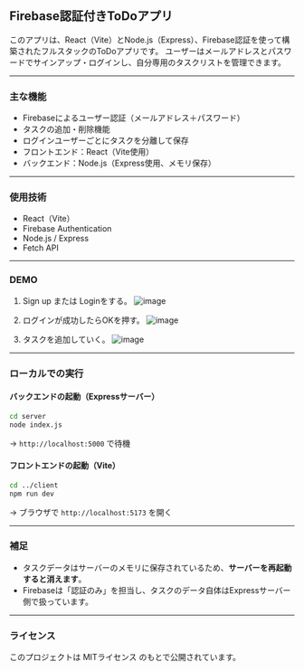 ## Firebase認証付きToDoアプリ

このアプリは、React（Vite）とNode.js（Express）、Firebase認証を使って構築されたフルスタックのToDoアプリです。
ユーザーはメールアドレスとパスワードでサインアップ・ログインし、自分専用のタスクリストを管理できます。

---

### 主な機能

* Firebaseによるユーザー認証（メールアドレス＋パスワード）
* タスクの追加・削除機能
* ログインユーザーごとにタスクを分離して保存
* フロントエンド：React（Vite使用）
* バックエンド：Node.js（Express使用、メモリ保存）

---

### 使用技術

* React（Vite）
* Firebase Authentication
* Node.js / Express
* Fetch API

---

### DEMO
1. Sign up または Loginをする。
![image](https://github.com/user-attachments/assets/63c1554b-92a8-42d4-9d9e-3b64b930cad1)

2. ログインが成功したらOKを押す。
![image](https://github.com/user-attachments/assets/daf11b12-f7ad-42b6-adb3-732c60fb86db)

3. タスクを追加していく。
![image](https://github.com/user-attachments/assets/3fea067f-275a-47f2-90a7-d3853de011df)



---

### ローカルでの実行

#### バックエンドの起動（Expressサーバー）

```bash
cd server
node index.js
```

→ `http://localhost:5000` で待機

#### フロントエンドの起動（Vite）

```bash
cd ../client
npm run dev
```

→ ブラウザで `http://localhost:5173` を開く

---

### 補足

* タスクデータはサーバーのメモリに保存されているため、**サーバーを再起動すると消えます**。
* Firebaseは「認証のみ」を担当し、タスクのデータ自体はExpressサーバー側で扱っています。

---

### ライセンス

このプロジェクトは MITライセンス のもとで公開されています。
